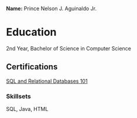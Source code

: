 **Name:** Prince Nelson J. Aguinaldo Jr.

<h1>Education</h1> 
2nd Year, Bachelor of Science in Computer Science

<h2>Certifications</h2>
<a href="https://courses.cognitiveclass.ai/certificates/e1fc42ed2a854cd58cc16e940c6f73db">SQL and Relational Databases 101</a>

<h3>Skillsets</h3>
SQL, Java, HTML
